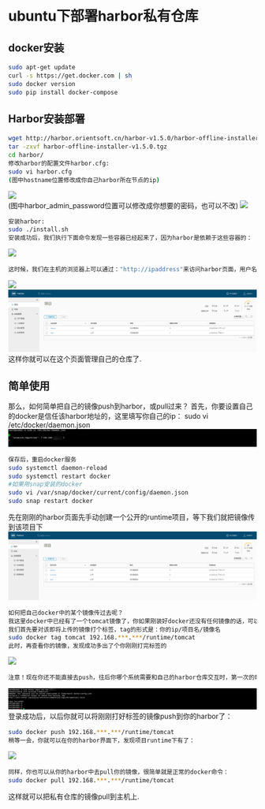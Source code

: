 # ubuntu下部署harbor私有仓库 #

## docker安装 ##

```bash
sudo apt-get update
curl -s https://get.docker.com | sh
sudo docker version
sudo pip install docker-compose
```  
## Harbor安装部署 ##
```bash
wget http://harbor.orientsoft.cn/harbor-v1.5.0/harbor-offline-installer-v1.5.0.tgz
tar -zxvf harbor-offline-installer-v1.5.0.tgz
cd harbor/
修改harbor的配置文件harbor.cfg:
sudo vi harbor.cfg
(图中hostname位置修改成你自己harbor所在节点的ip)
```  
![](https://img-blog.csdnimg.cn/2018120612230231.png?raw=true)  
(图中harbor_admin_password位置可以修改成你想要的密码，也可以不改)
![](https://img-blog.csdnimg.cn/20181206122359168.png?raw=true)
```bash
安装harbor:
sudo ./install.sh
安装成功后，我们执行下面命令发现一些容器已经起来了，因为harbor是依赖于这些容器的：
```  
![](https://img-blog.csdnimg.cn/2018120612283573.png?raw=true)

```bash
这时候，我们在主机的浏览器上可以通过："http://ipaddress"来访问harbor页面，用户名：admin，密码就是你刚刚自己设置的，然后登录:
```  
![](https://img-blog.csdnimg.cn/20181206123142373.png?raw=true)
![](https://github.com/wangyh2016/storm/blob/master/harbor.png?raw=true)
这样你就可以在这个页面管理自己的仓库了.

## 简单使用 ##
那么，如何简单把自己的镜像push到harbor，或pull过来？
首先，你要设置自己的docker是信任该harbor地址的，这里填写你自己的ip：
sudo vi /etc/docker/daemon.json
![](https://github.com/wangyh2016/storm/blob/master/docker-daemon1.png?raw=true)
```bash
保存后，重启docker服务
sudo systemctl daemon-reload
sudo systemctl restart docker
#如果用snap安装的docker 
sudo vi /var/snap/docker/current/config/daemon.json
sudo snap restart docker
```  
先在刚刚的harbor页面先手动创建一个公开的runtime项目，等下我们就把镜像传到该项目下
![](https://github.com/wangyh2016/storm/blob/master/runtime.png?raw=true)  
```bash
如何把自己docker中的某个镜像传过去呢？
我这里docker中已经有了一个tomcat镜像了，你如果刚装好docker还没有任何镜像的话，可以随便pull一个什么应用的镜像下来用：
我们首先要对该即将上传的镜像打个标签，tag的形式是：你的ip/项目名/镜像名
sudo docker tag tomcat 192.168.***.***/runtime/tomcat  
此时，再查看你的镜像，发现成功多出了个你刚刚打完标签的
```  
 ![](https://img-blog.csdnimg.cn/20181206130011361.png?raw=true)
```bash
注意！现在你还不能直接去push，往后你哪个系统需要和自己的harbor仓库交互时，第一次的时候一定要先docker login一下你的harbor，用户名就是admin，密码就是你自己设置的harbor_admin密码：
```  
![](https://github.com/wangyh2016/storm/blob/master/harbor-login.png?raw=true)
登录成功后，以后你就可以将刚刚打好标签的镜像push到你的harbor了：
```bash
sudo docker push 192.168.***.***/runtime/tomcat
稍等一会，你就可以在你的harbor界面下，发现项目runtime下有了：
```  
![](https://img-blog.csdnimg.cn/20181206130905487.png?raw=true)
```bash
同样，你也可以从你的harbor中去pull你的镜像，很简单就是正常的docker命令：
sudo docker pull 192.168.***.***/runtime/tomcat
```   
这样就可以把私有仓库的镜像pull到主机上.
